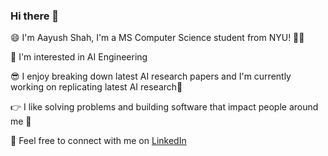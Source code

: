 ### Hi there 👋
😄 I'm Aayush Shah, I'm a MS Computer Science student from NYU! 👨‍💻

🤩 I'm interested in AI Engineering

😎 I enjoy breaking down latest AI research papers and I'm currently working on replicating latest AI research🚀

👉 I like solving problems and building software that impact people around me 🙌

🤝 Feel free to connect with me on [LinkedIn](http://www.linkedin.com/in/aayush-jayesh-shah)
